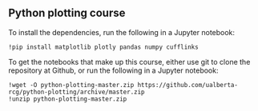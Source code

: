 ## Python plotting course

To install the dependencies, run the following in a Jupyter notebook:

```
!pip install matplotlib plotly pandas numpy cufflinks
```

To get the notebooks that make up this course, either use git to clone the repository at Github, or run the following in a Jupyter notebook:

```
!wget -O python-plotting-master.zip https://github.com/ualberta-rcg/python-plotting/archive/master.zip
!unzip python-plotting-master.zip
```
